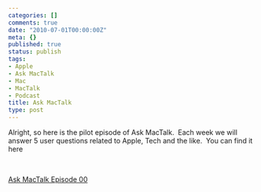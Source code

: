 ```yaml
---
categories: []
comments: true
date: "2010-07-01T00:00:00Z"
meta: {}
published: true
status: publish
tags:
- Apple
- Ask MacTalk
- Mac
- MacTalk
- Podcast
title: Ask MacTalk
type: post
---
```

Alright, so here is the pilot episode of Ask MacTalk.  Each week we will answer 5 user questions related to Apple, Tech and the like.  You can find it here

 

[Ask MacTalk Episode 00](/static/4f331d1f8754c7ec090e554a/50fe1c99e4b01c920a89f452/50fe1c99e4b01c920a89f4c6/1277972494069/askmactalk001.m4a)
